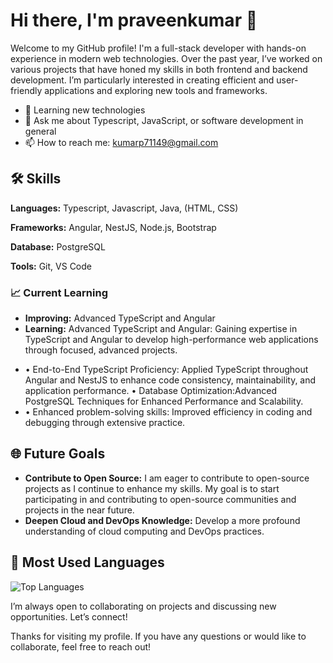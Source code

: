 # Hi there, I'm praveenkumar 👋
Welcome to my GitHub profile!
I'm a full-stack developer with hands-on experience in modern web technologies. Over the past year, I’ve worked on various projects that have honed my skills in both frontend and backend development. I’m particularly interested in creating efficient and user-friendly applications and exploring new tools and frameworks.
- 🌱 Learning new technologies
- 💬 Ask me about Typescript, JavaScript, or software development in general
- 📫 How to reach me: [kumarp71149@gmail.com](mailto:kumarp71149@gmail.com)
## 🛠 Skills

**Languages:** Typescript, Javascript, Java, (HTML, CSS)

**Frameworks:** Angular, NestJS, Node.js, Bootstrap

**Database:** PostgreSQL

**Tools:** Git, VS Code
### 📈 Current Learning

- **Improving:** Advanced TypeScript and Angular
- **Learning:**  Advanced TypeScript and Angular: Gaining expertise in TypeScript and Angular to develop high-performance web
applications through focused, advanced projects.
* • End-to-End TypeScript Proficiency: Applied TypeScript throughout Angular and NestJS to enhance code consistency,
maintainability, and application performance.
• Database Optimization:Advanced PostgreSQL Techniques for Enhanced Performance and Scalability.
* • Enhanced problem-solving skills: Improved efficiency in coding and debugging through extensive practice.
## 🌐 Future Goals

- **Contribute to Open Source:** I am eager to contribute to open-source projects as I continue to enhance my skills. My goal is to start participating in and contributing to open-source communities and projects in the near future.
- **Deepen Cloud and DevOps Knowledge:** Develop a more profound understanding of cloud computing and DevOps practices.

 ## 🌟 Most Used Languages
   ![Top Languages](https://github-readme-stats.vercel.app/api/top-langs/?username=praveenk545&layout=compact&theme=radical)


I’m always open to collaborating on projects and discussing new opportunities. Let’s connect!

Thanks for visiting my profile. If you have any questions or would like to collaborate, feel free to reach out!
